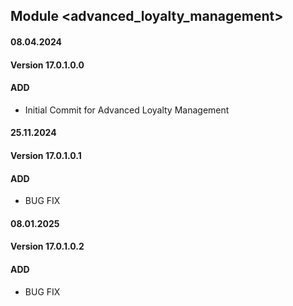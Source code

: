 ## Module <advanced_loyalty_management>

#### 08.04.2024
#### Version 17.0.1.0.0
#### ADD
- Initial Commit for Advanced Loyalty Management


#### 25.11.2024
#### Version 17.0.1.0.1
#### ADD
- BUG FIX

#### 08.01.2025
#### Version 17.0.1.0.2
#### ADD
- BUG FIX